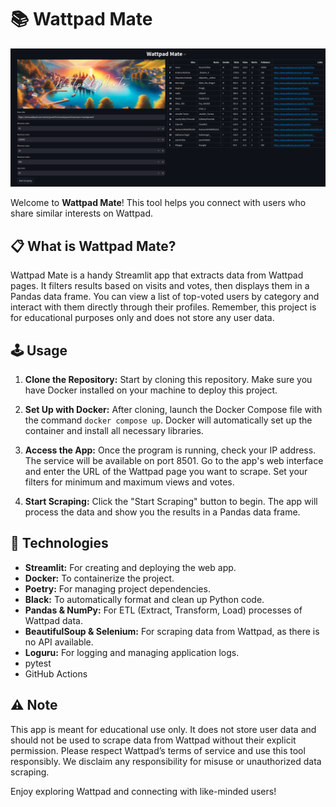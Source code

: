 # **📚 Wattpad Mate**

<p align="center">
  <img src="images/app_image.png" alt="Project interface"/>
</p>

Welcome to **Wattpad Mate**! This tool helps you connect with users who share similar interests on Wattpad.

## **📋 What is Wattpad Mate?**

Wattpad Mate is a handy Streamlit app that extracts data from Wattpad pages. It filters results based on visits and votes, then displays them in a Pandas data frame. You can view a list of top-voted users by category and interact with them directly through their profiles. Remember, this project is for educational purposes only and does not store any user data.

## **🕹️ Usage**

1. **Clone the Repository:** Start by cloning this repository. Make sure you have Docker installed on your machine to deploy this project.

2. **Set Up with Docker:** After cloning, launch the Docker Compose file with the command `docker compose up`. Docker will automatically set up the container and install all necessary libraries.

3. **Access the App:** Once the program is running, check your IP address. The service will be available on port 8501. Go to the app's web interface and enter the URL of the Wattpad page you want to scrape. Set your filters for minimum and maximum views and votes.

4. **Start Scraping:** Click the "Start Scraping" button to begin. The app will process the data and show you the results in a Pandas data frame.

## **🔧 Technologies**

- **Streamlit:** For creating and deploying the web app.
- **Docker:** To containerize the project.
- **Poetry:** For managing project dependencies.
- **Black:** To automatically format and clean up Python code.
- **Pandas & NumPy:** For ETL (Extract, Transform, Load) processes of Wattpad data.
- **BeautifulSoup & Selenium:** For scraping data from Wattpad, as there is no API available.
- **Loguru:** For logging and managing application logs.
- pytest
- GitHub Actions
  
## **⚠️ Note**

This app is meant for educational use only. It does not store user data and should not be used to scrape data from Wattpad without their explicit permission. Please respect Wattpad’s terms of service and use this tool responsibly. We disclaim any responsibility for misuse or unauthorized data scraping.

Enjoy exploring Wattpad and connecting with like-minded users!